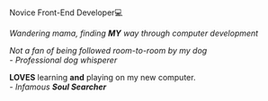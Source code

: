 Novice Front-End Developer:computer: <br>

_Wandering mama, finding **MY** way through computer development_ <br>

*Not a fan of being followed room-to-room by my dog*<br>
_- Professional dog whisperer_

**LOVES** learning **and** playing on my new computer. <br>
_- Infamous **Soul Searcher**_

